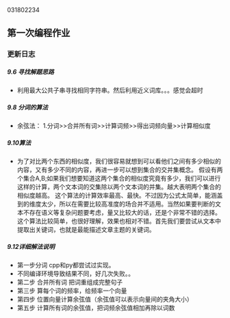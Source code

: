  031802234
## 第一次编程作业

### 更新日志

##### 9.6 寻找解题思路 

+ 利用最大公共子串寻找相同字符串。然后利用近义词库。。。感觉会超时

##### 9.8 分词的算法

+ 余弦法： 1.分词>>合并所有词>>计算词频>>得出词频向量>>计算相似度

##### 9.10算法
+ 为了对比两个东西的相似度，我们很容易就想到可以看他们之间有多少相似的内容，又有多少不同的内容，再进一步可以想到集合的交并集概念。
假设有两个集合A,B;如果我们想要知道这两个集合的相似度究竟有多少，我们可以进行这样的计算，两个文本词的交集除以两个文本词的并集。越大表明两个集合的相似度越高。
这个算法的计算效率最高、最快。不过因为公式太简单，能涵盖到的维度太少，所以在需要比较高准度的场合并不适用。当然如果要判断的文本不存在语义等复杂问题要考虑，量又比较大的话，还是个非常不错的选择。
这个算法比较简单，也很好理解，效果也相对不错。首先我们要尝试从文本中提取出关键词，也就是最能描述文章主题的关键词。
##### 9.12详细解法说明
+ 第一步分词 cpp和py都尝试过实现。
+ 不同编译环境导致结果不同，好几次失败。。
+ 第二步 合并所有词 把词重组成完整句子
+ 第三步 算每个词的频率，给频率一个向量
+ 第四步 位置向量计算余弦值（余弦值可以表示向量间的夹角大小）
+ 第五步 计算所有词的余弦值，把词频余弦值相加再除以词数
